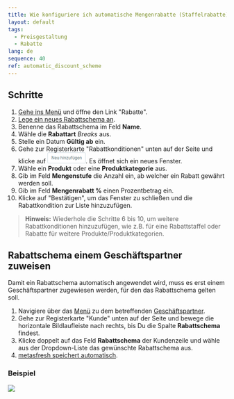 ```yaml
---
title: Wie konfiguriere ich automatische Mengenrabatte (Staffelrabatte)?
layout: default
tags:
  - Preisgestaltung
  - Rabatte
lang: de
sequence: 40
ref: automatic_discount_scheme
---
```


## Schritte
1. [Gehe ins Menü](Menu) und öffne den Link "Rabatte".
1. [Lege ein neues Rabattschema an](Neuer_Datensatz_Fenster_Webui).
1. Benenne das Rabattschema im Feld **Name**.
1. Wähle die **Rabattart** *Breaks* aus.
1. Stelle ein Datum **Gültig ab** ein.
1. Gehe zur Registerkarte "Rabattkonditionen" unten auf der Seite und klicke auf ![](assets/Neu_hinzufuegen_Button.png). Es öffnet sich ein neues Fenster.
1. Wähle ein **Produkt** oder eine **Produktkategorie** aus.
1. Gib im Feld **Mengenstufe** die Anzahl ein, ab welcher ein Rabatt gewährt werden soll.
1. Gib im Feld **Mengenrabatt %** einen Prozentbetrag ein.
1. Klicke auf "Bestätigen", um das Fenster zu schließen und die Rabattkondition zur Liste hinzuzufügen.
 >**Hinweis:** Wiederhole die Schritte 6 bis 10, um weitere Rabattkonditionen hinzuzufügen, wie z.B. für eine Rabattstaffel oder Rabatte für weitere Produkte/Produktkategorien.

## Rabattschema einem Geschäftspartner zuweisen
Damit ein Rabattschema automatisch angewendet wird, muss es erst einem Geschäftspartner zugewiesen werden, für den das Rabattschema gelten soll.

1. Navigiere über das [Menü](Menu) zu dem betreffenden [Geschäftspartner](Neuer_Geschaeftspartner).
1. Gehe zur Registerkarte "Kunde" unten auf der Seite und bewege die horizontale Bildlaufleiste nach rechts, bis Du die Spalte **Rabattschema** findest.
1. Klicke doppelt auf das Feld **Rabattschema** der Kundenzeile und wähle aus der Dropdown-Liste das gewünschte Rabattschema aus.
1. [metasfresh speichert automatisch](Speicheranzeige).

### Beispiel
![](assets/Automatisches_Rabattschema.gif)
